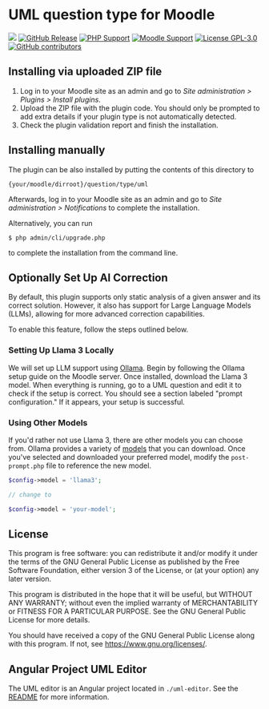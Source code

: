 # UML question type for Moodle

![](https://github.com/bschur/moodle-qtype_uml/actions/workflows/moodle-plugin-ci.yml/badge.svg)
[![GitHub
Release](https://img.shields.io/github/release/bschur/moodle-qtype_uml.svg)](https://github.com/bschur/moodle-qtype_uml/releases)
[![PHP Support](https://img.shields.io/badge/php-7.4--8.3-blue)](https://github.com/bschur/moodle-qtype_uml/actions)
[![Moodle Support](https://img.shields.io/badge/Moodle-4.1--4.4-orange)](https://github.com/bschur/moodle-qtype_uml/actions)
[![License GPL-3.0](https://img.shields.io/github/license/bschur/moodle-qtype_uml?color=lightgrey)](https://github.com/bschur/moodle-qtype_uml/blob/main/LICENSE)
[![GitHub contributors](https://img.shields.io/github/contributors/bschur/moodle-qtype_uml)](https://github.com/bschur/moodle-qtype_uml/graphs/contributors)

## Installing via uploaded ZIP file ##

1. Log in to your Moodle site as an admin and go to _Site administration >
   Plugins > Install plugins_.
2. Upload the ZIP file with the plugin code. You should only be prompted to add
   extra details if your plugin type is not automatically detected.
3. Check the plugin validation report and finish the installation.

## Installing manually ##

The plugin can be also installed by putting the contents of this directory to

    {your/moodle/dirroot}/question/type/uml

Afterwards, log in to your Moodle site as an admin and go to _Site administration >
Notifications_ to complete the installation.

Alternatively, you can run

    $ php admin/cli/upgrade.php

to complete the installation from the command line.

## Optionally Set Up AI Correction ##

By default, this plugin supports only static analysis of a given answer and its correct solution. However, it also has support for Large Language Models (LLMs), allowing for more
advanced correction capabilities.

To enable this feature, follow the steps outlined below.

### Setting Up Llama 3 Locally ###

We will set up LLM support using [Ollama](https://ollama.com/). Begin by following the Ollama setup guide on the Moodle server. Once installed, download the Llama 3 model. When
everything is running, go to a UML question and edit it to check if the setup is correct. You should see a section labeled "prompt configuration." If it appears, your setup is
successful.

### Using Other Models ###

If you'd rather not use Llama 3, there are other models you can choose from. Ollama provides a variety of [models](https://ollama.com/library) that you can download. Once you've
selected and downloaded your preferred model, modify the `post-prompt.php` file to reference the new model.

```php
$config->model = 'llama3';

// change to

$config->model = 'your-model';

```

## License ##

This program is free software: you can redistribute it and/or modify it under
the terms of the GNU General Public License as published by the Free Software
Foundation, either version 3 of the License, or (at your option) any later
version.

This program is distributed in the hope that it will be useful, but WITHOUT ANY
WARRANTY; without even the implied warranty of MERCHANTABILITY or FITNESS FOR A
PARTICULAR PURPOSE. See the GNU General Public License for more details.

You should have received a copy of the GNU General Public License along with
this program. If not, see <https://www.gnu.org/licenses/>.

## Angular Project UML Editor ##

The UML editor is an Angular project located in `./uml-editor`. See the [README](./uml-editor/README.md) for more information.
